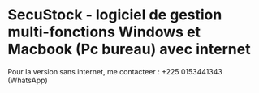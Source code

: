 # SecuStock - logiciel de gestion multi-fonctions Windows et Macbook (Pc bureau) avec internet
Pour la version sans internet, me contacteer : +225 0153441343 (WhatsApp)

